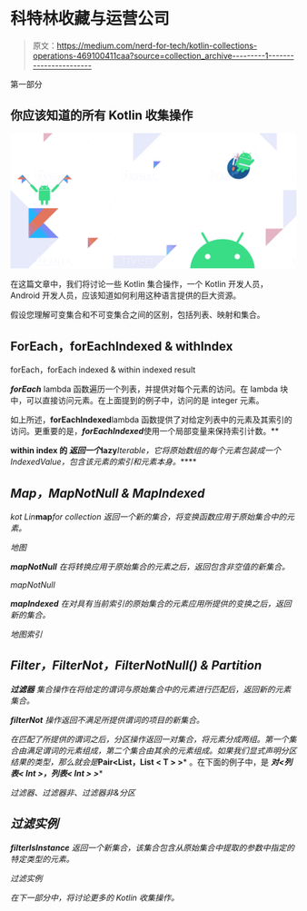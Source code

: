 # 科特林收藏与运营公司

> 原文：<https://medium.com/nerd-for-tech/kotlin-collections-operations-469100411caa?source=collection_archive---------1----------------------->

第一部分

## 你应该知道的所有 Kotlin 收集操作

![](img/87b88841583a36784cd3b1bb39423187.png)

在这篇文章中，我们将讨论一些 Kotlin 集合操作，一个 Kotlin 开发人员，Android 开发人员，应该知道如何利用这种语言提供的巨大资源。

假设您理解可变集合和不可变集合之间的区别，包括列表、映射和集合。

## ForEach，forEachIndexed & withIndex

forEach，forEach indexed & within indexed result

***forEach*** lambda 函数遍历一个列表，并提供对每个元素的访问。在 lambda 块中，可以直接访问元素。在上面提到的例子中，访问的是 integer 元素。

如上所述，****forEachIndexed****lambda 函数提供了对给定列表中的元素及其索引的访问。更重要的是，***forEachIndexed***使用一个局部变量来保持索引计数。**

**within index 的 ***返回一个***lazy***Iterable，它将原始数组的每个元素包装成一个 IndexedValue，包含该元素的索引和元素本身。*****

## *Map，MapNotNull & MapIndexed*

*kot Lin***map***for collection 返回一个新的集合，将变换函数应用于原始集合中的元素。*

*地图*

****mapNotNull*** 在将转换应用于原始集合的元素之后，返回包含非空值的新集合。*

*mapNotNull*

****mapIndexed*** 在对具有当前索引的原始集合的元素应用所提供的变换之后，返回新的集合。*

*地图索引*

## *Filter，FilterNot，FilterNotNull() & Partition*

****过滤器*** 集合操作在将给定的谓词与原始集合中的元素进行匹配后，返回新的元素集合。*

****filterNot*** 操作返回不满足所提供谓词的项目的新集合。*

*在匹配了所提供的谓词之后，*分区*操作返回一对集合，将元素分成两组。第一个集合由满足谓词的元素组成，第二个集合由其余的元素组成。如果我们显式声明分区结果的类型，那么就会是***Pair<List<T>，List < T > >*** 。在下面的例子中，是 ***对<列表< Int >，列表< Int > >****

*过滤器、过滤器非、过滤器非&分区*

## *过滤实例*

****filterIsInstance*** 返回一个新集合，该集合包含从原始集合中提取的参数中指定的特定类型的元素。*

*过滤实例*

*在下一部分中，将讨论更多的 Kotlin 收集操作。*